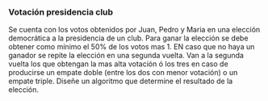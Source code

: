 ### Votación presidencia club

Se cuenta con los votos obtenidos por Juan, Pedro y Maria en una elección democrática a la presidencia de un club. Para ganar la elección se debe obtener como mínimo el 50% de los votos mas 1. EN caso que no haya un ganador se repite la elección en una segunda vuelta. Van a la segunda vuelta los que obtengan la mas alta votación ó los tres en caso de producirse un empate doble (entre los dos con menor votación) o un empate triple. Diseñe un algoritmo que determine el resultado de la elección.